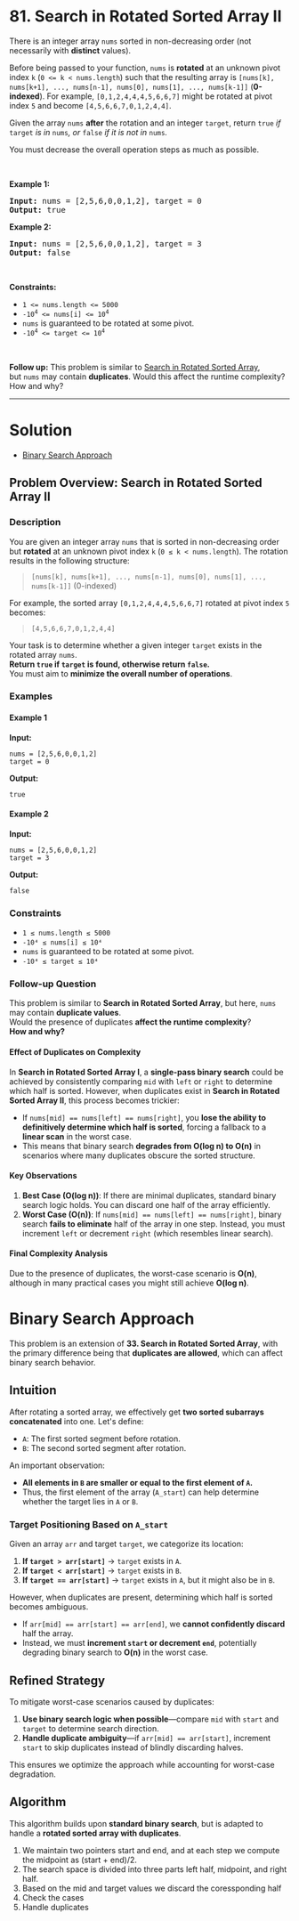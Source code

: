 # 81. Search in Rotated Sorted Array II

<p>There is an integer array <code>nums</code> sorted in non-decreasing order (not necessarily with <strong>distinct</strong> values).</p>

<p>Before being passed to your function, <code>nums</code> is <strong>rotated</strong> at an unknown pivot index <code>k</code> (<code>0 &lt;= k &lt; nums.length</code>) such that the resulting array is <code>[nums[k], nums[k+1], ..., nums[n-1], nums[0], nums[1], ..., nums[k-1]]</code> (<strong>0-indexed</strong>). For example, <code>[0,1,2,4,4,4,5,6,6,7]</code> might be rotated at pivot index <code>5</code> and become <code>[4,5,6,6,7,0,1,2,4,4]</code>.</p>

<p>Given the array <code>nums</code> <strong>after</strong> the rotation and an integer <code>target</code>, return <code>true</code><em> if </em><code>target</code><em> is in </em><code>nums</code><em>, or </em><code>false</code><em> if it is not in </em><code>nums</code><em>.</em></p>

<p>You must decrease the overall operation steps as much as possible.</p>

<p>&nbsp;</p>
<p><strong class="example">Example 1:</strong></p>
<pre><strong>Input:</strong> nums = [2,5,6,0,0,1,2], target = 0
<strong>Output:</strong> true
</pre><p><strong class="example">Example 2:</strong></p>
<pre><strong>Input:</strong> nums = [2,5,6,0,0,1,2], target = 3
<strong>Output:</strong> false
</pre>
<p>&nbsp;</p>
<p><strong>Constraints:</strong></p>

<ul>
	<li><code>1 &lt;= nums.length &lt;= 5000</code></li>
	<li><code>-10<sup>4</sup> &lt;= nums[i] &lt;= 10<sup>4</sup></code></li>
	<li><code>nums</code> is guaranteed to be rotated at some pivot.</li>
	<li><code>-10<sup>4</sup> &lt;= target &lt;= 10<sup>4</sup></code></li>
</ul>

<p>&nbsp;</p>
<p><strong>Follow up:</strong> This problem is similar to&nbsp;<a href="/problems/search-in-rotated-sorted-array/description/" target="_blank">Search in Rotated Sorted Array</a>, but&nbsp;<code>nums</code> may contain <strong>duplicates</strong>. Would this affect the runtime complexity? How and why?</p>

---

# Solution

- [Binary Search Approach](#binary-search-approach)

## **Problem Overview: Search in Rotated Sorted Array II**

### **Description**  
You are given an integer array `nums` that is sorted in non-decreasing order but **rotated** at an unknown pivot index `k` (`0 ≤ k < nums.length`). The rotation results in the following structure:

> `[nums[k], nums[k+1], ..., nums[n-1], nums[0], nums[1], ..., nums[k-1]]` (0-indexed)

For example, the sorted array `[0,1,2,4,4,4,5,6,6,7]` rotated at pivot index `5` becomes:  
> `[4,5,6,6,7,0,1,2,4,4]`

Your task is to determine whether a given integer `target` exists in the rotated array `nums`.  
**Return `true` if `target` is found, otherwise return `false`.**  
You must aim to **minimize the overall number of operations**.

### **Examples**

#### **Example 1**
**Input:**  
```plaintext
nums = [2,5,6,0,0,1,2]
target = 0
```
**Output:**  
```plaintext
true
```

#### **Example 2**
**Input:**  
```plaintext
nums = [2,5,6,0,0,1,2]
target = 3
```
**Output:**  
```plaintext
false
```

### **Constraints**
- `1 ≤ nums.length ≤ 5000`
- `-10⁴ ≤ nums[i] ≤ 10⁴`
- `nums` is guaranteed to be rotated at some pivot.
- `-10⁴ ≤ target ≤ 10⁴`

### **Follow-up Question**
This problem is similar to **Search in Rotated Sorted Array**, but here, `nums` may contain **duplicate values**.  
Would the presence of duplicates **affect the runtime complexity**?  
**How and why?**

#### **Effect of Duplicates on Complexity**
In **Search in Rotated Sorted Array I**, a **single-pass binary search** could be achieved by consistently comparing `mid` with `left` or `right` to determine which half is sorted. However, when duplicates exist in **Search in Rotated Sorted Array II**, this process becomes trickier:
- If `nums[mid] == nums[left] == nums[right]`, you **lose the ability to definitively determine which half is sorted**, forcing a fallback to a **linear scan** in the worst case.
- This means that binary search **degrades from O(log n) to O(n)** in scenarios where many duplicates obscure the sorted structure.

#### **Key Observations**
1. **Best Case (O(log n))**: If there are minimal duplicates, standard binary search logic holds. You can discard one half of the array efficiently.
2. **Worst Case (O(n))**: If `nums[mid] == nums[left] == nums[right]`, binary search **fails to eliminate** half of the array in one step. Instead, you must increment `left` or decrement `right` (which resembles linear search).

#### **Final Complexity Analysis**
Due to the presence of duplicates, the worst-case scenario is **O(n)**, although in many practical cases you might still achieve **O(log n)**.

# Binary Search Approach

This problem is an extension of **33. Search in Rotated Sorted Array**, with the primary difference being that **duplicates are allowed**, which can affect binary search behavior.

## **Intuition**  

After rotating a sorted array, we effectively get **two sorted subarrays concatenated** into one. Let's define:  
- `A`: The first sorted segment before rotation.  
- `B`: The second sorted segment after rotation.  

An important observation:  
- **All elements in `B` are smaller or equal to the first element of `A`.**  
- Thus, the first element of the array (`A_start`) can help determine whether the target lies in `A` or `B`.

### **Target Positioning Based on `A_start`**  
Given an array `arr` and target `target`, we categorize its location:

1. **If `target > arr[start]`** → `target` exists in `A`.  
2. **If `target < arr[start]`** → `target` exists in `B`.  
3. **If `target == arr[start]`** → `target` exists in `A`, but it might also be in `B`.  

However, when duplicates are present, determining which half is sorted becomes ambiguous.  
- If `arr[mid] == arr[start] == arr[end]`, we **cannot confidently discard** half the array.  
- Instead, we must **increment `start` or decrement `end`**, potentially degrading binary search to **O(n)** in the worst case.

## **Refined Strategy**  
To mitigate worst-case scenarios caused by duplicates:
1. **Use binary search logic when possible**—compare `mid` with `start` and `target` to determine search direction.
2. **Handle duplicate ambiguity**—if `arr[mid] == arr[start]`, increment `start` to skip duplicates instead of blindly discarding halves.

This ensures we optimize the approach while accounting for worst-case degradation.

## **Algorithm**

This algorithm builds upon **standard binary search**, but is adapted to handle a **rotated sorted array with duplicates**.  

1. We maintain two pointers start and end, and at each step we compute the midpoint as (start + end)/2. 
2. The search space is divided into three parts left half, midpoint, and right half.
3. Based on the mid and target values we discard the coressponding half
4. Check the cases
5. Handle duplicates

